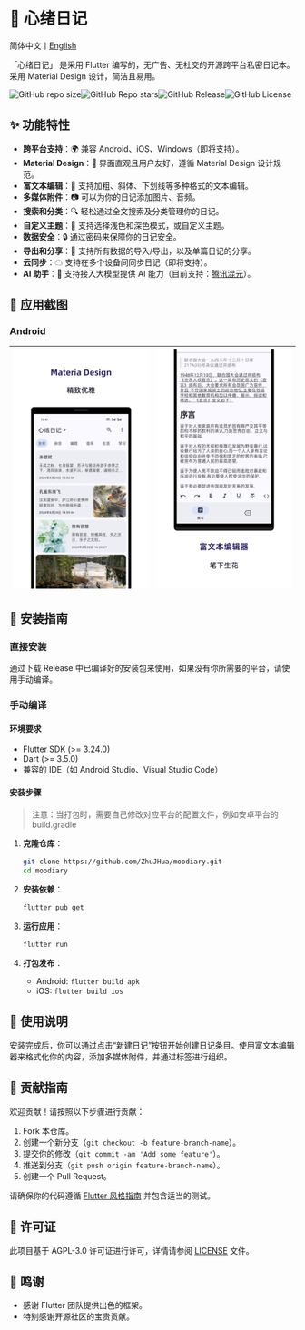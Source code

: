 # 📔 心绪日记

简体中文丨[English](README.en.md)

「心绪日记」 是采用 Flutter 编写的，无广告、无社交的开源跨平台私密日记本。采用 Material Design 设计，简洁且易用。

![GitHub repo size](https://img.shields.io/github/repo-size/ZhuJHua/moodiary?style=for-the-badge&color=ff7070)![GitHub Repo stars](https://img.shields.io/github/stars/ZhuJHua/moodiary?style=for-the-badge&color=965f8a)![GitHub Release](https://img.shields.io/github/v/release/ZhuJHua/moodiary?style=for-the-badge&color=4f5e7f)![GitHub License](https://img.shields.io/github/license/ZhuJHua/moodiary?style=for-the-badge&color=4ac6b7)

## ✨ 功能特性

- **跨平台支持**：🌍 兼容 Android、iOS、Windows（即将支持）。
- **Material Design**：🎨 界面直观且用户友好，遵循 Material Design 设计规范。
- **富文本编辑**：📝 支持加粗、斜体、下划线等多种格式的文本编辑。
- **多媒体附件**：📷 可以为你的日记添加图片、音频。
- **搜索和分类**：🔍 轻松通过全文搜索及分类管理你的日记。
- **自定义主题**：🌈 支持选择浅色和深色模式，或自定义主题。
- **数据安全**：🔒 通过密码来保障你的日记安全。
- **导出和分享**：🧾 支持所有数据的导入/导出，以及单篇日记的分享。
- **云同步**：☁ 支持在多个设备间同步日记（即将支持）。
- **AI 助手**：🤖 支持接入大模型提供 AI 能力（目前支持：[腾讯混元](https://hunyuan.tencent.com/)）。

## 📸 应用截图

### Android

| ![](res/screenshot/phone1.png) | ![](res/screenshot/phone2.png) |
| ------------------------------ | ------------------------------ |



## 🚀 安装指南

### 直接安装

通过下载 Release 中已编译好的安装包来使用，如果没有你所需要的平台，请使用手动编译。

### 手动编译

#### 环境要求

- Flutter SDK (>= 3.24.0)
- Dart (>= 3.5.0)
- 兼容的 IDE（如 Android Studio、Visual Studio Code）

#### 安装步骤

> 注意：当打包时，需要自己修改对应平台的配置文件，例如安卓平台的 build.gradle

1. **克隆仓库**：

   ```bash
   git clone https://github.com/ZhuJHua/moodiary.git
   cd moodiary
   ```

2. **安装依赖**：

   ```bash
   flutter pub get
   ```

3. **运行应用**：

   ```bash
   flutter run
   ```

4. **打包发布**：

    - Android: `flutter build apk`
    - iOS: `flutter build ios`

## 📝 使用说明

安装完成后，你可以通过点击“新建日记”按钮开始创建日记条目。使用富文本编辑器来格式化你的内容，添加多媒体附件，并通过标签进行组织。

## 🤝 贡献指南

欢迎贡献！请按照以下步骤进行贡献：

1. Fork 本仓库。
2. 创建一个新分支（`git checkout -b feature-branch-name`）。
3. 提交你的修改（`git commit -am 'Add some feature'`）。
4. 推送到分支（`git push origin feature-branch-name`）。
5. 创建一个 Pull Request。

请确保你的代码遵循 [Flutter 风格指南](https://flutter.dev/docs/development/tools/formatting) 并包含适当的测试。

## 📄 许可证

此项目基于 AGPL-3.0 许可证进行许可，详情请参阅 [LICENSE](LICENSE) 文件。

## 💖 鸣谢

- 感谢 Flutter 团队提供出色的框架。
- 特别感谢开源社区的宝贵贡献。